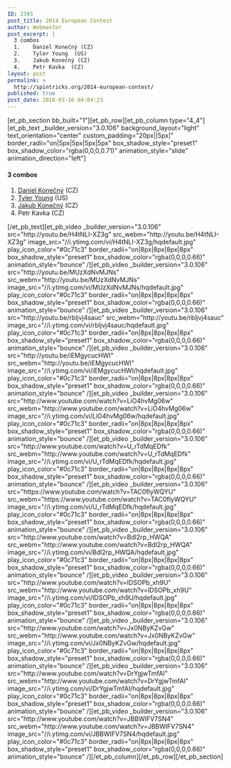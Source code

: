 ```yaml
---
ID: 2393
post_title: 2014 European Contest
author: Webmaster
post_excerpt: |
  3 combos
  1.	Daniel Konečný (CZ)
  2.	Tyler Young  (US)
  3.	Jakub Konečný (CZ)
  4.	Petr Kavka  (CZ)
layout: post
permalink: >
  http://spintricks.org/2014-european-contest/
published: true
post_date: 2018-03-16 04:04:23
---
```

[et_pb_section bb_built="1"][et_pb_row][et_pb_column type="4_4"][et_pb_text _builder_version="3.0.106" background_layout="light" text_orientation="center" custom_padding="20px||5px|" border_radii="on|5px|5px|5px|5px" box_shadow_style="preset1" box_shadow_color="rgba(0,0,0,0.71)" animation_style="slide" animation_direction="left"]
<h4>3 combos</h4>
<ol>
 	<li><a href="/category/spinners/daniel.k">Daniel Konečný</a> (CZ)</li>
 	<li><a href="/category/spinners/tyler-young">Tyler Young</a> (US)</li>
 	<li><a href="/category/spinners/jakub.k">Jakub Konečný</a> (CZ)</li>
 	<li>Petr Kavka (CZ)</li>
</ol>
[/et_pb_text][et_pb_video _builder_version="3.0.106" src="http://youtu.be/H4tNLI-XZ3g" src_webm="http://youtu.be/H4tNLI-XZ3g" image_src="//i.ytimg.com/vi/H4tNLI-XZ3g/hqdefault.jpg" play_icon_color="#0c71c3" border_radii="on|8px|8px|8px|8px" box_shadow_style="preset1" box_shadow_color="rgba(0,0,0,0.66)" animation_style="bounce" /][et_pb_video _builder_version="3.0.106" src="http://youtu.be/MUzXdNvMJNs" src_webm="http://youtu.be/MUzXdNvMJNs" image_src="//i.ytimg.com/vi/MUzXdNvMJNs/hqdefault.jpg" play_icon_color="#0c71c3" border_radii="on|8px|8px|8px|8px" box_shadow_style="preset1" box_shadow_color="rgba(0,0,0,0.66)" animation_style="bounce" /][et_pb_video _builder_version="3.0.106" src="http://youtu.be/rbljvj4sauc" src_webm="http://youtu.be/rbljvj4sauc" image_src="//i.ytimg.com/vi/rbljvj4sauc/hqdefault.jpg" play_icon_color="#0c71c3" border_radii="on|8px|8px|8px|8px" box_shadow_style="preset1" box_shadow_color="rgba(0,0,0,0.66)" animation_style="bounce" /][et_pb_video _builder_version="3.0.106" src="http://youtu.be/iEMgycucHWI" src_webm="http://youtu.be/iEMgycucHWI" image_src="//i.ytimg.com/vi/iEMgycucHWI/hqdefault.jpg" play_icon_color="#0c71c3" border_radii="on|8px|8px|8px|8px" box_shadow_style="preset1" box_shadow_color="rgba(0,0,0,0.66)" animation_style="bounce" /][et_pb_video _builder_version="3.0.106" src="http://www.youtube.com/watch?v=LiO4hvMg06w" src_webm="http://www.youtube.com/watch?v=LiO4hvMg06w" image_src="//i.ytimg.com/vi/LiO4hvMg06w/hqdefault.jpg" play_icon_color="#0c71c3" border_radii="on|8px|8px|8px|8px" box_shadow_style="preset1" box_shadow_color="rgba(0,0,0,0.66)" animation_style="bounce" /][et_pb_video _builder_version="3.0.106" src="http://www.youtube.com/watch?v=U_rTdMqEDfk" src_webm="http://www.youtube.com/watch?v=U_rTdMqEDfk" image_src="//i.ytimg.com/vi/U_rTdMqEDfk/hqdefault.jpg" play_icon_color="#0c71c3" border_radii="on|8px|8px|8px|8px" box_shadow_style="preset1" box_shadow_color="rgba(0,0,0,0.66)" animation_style="bounce" /][et_pb_video _builder_version="3.0.106" src="https://www.youtube.com/watch?v=TAC0fIyWQYU" src_webm="https://www.youtube.com/watch?v=TAC0fIyWQYU" image_src="//i.ytimg.com/vi/U_rTdMqEDfk/hqdefault.jpg" play_icon_color="#0c71c3" border_radii="on|8px|8px|8px|8px" box_shadow_style="preset1" box_shadow_color="rgba(0,0,0,0.66)" animation_style="bounce" /][et_pb_video _builder_version="3.0.106" src="http://www.youtube.com/watch?v=Bdl2rp_HWQA" src_webm="http://www.youtube.com/watch?v=Bdl2rp_HWQA" image_src="//i.ytimg.com/vi/Bdl2rp_HWQA/hqdefault.jpg" play_icon_color="#0c71c3" border_radii="on|8px|8px|8px|8px" box_shadow_style="preset1" box_shadow_color="rgba(0,0,0,0.66)" animation_style="bounce" /][et_pb_video _builder_version="3.0.106" src="http://www.youtube.com/watch?v=IDSOPb_xh9U" src_webm="http://www.youtube.com/watch?v=IDSOPb_xh9U" image_src="//i.ytimg.com/vi/IDSOPb_xh9U/hqdefault.jpg" play_icon_color="#0c71c3" border_radii="on|8px|8px|8px|8px" box_shadow_style="preset1" box_shadow_color="rgba(0,0,0,0.66)" animation_style="bounce" /][et_pb_video _builder_version="3.0.106" src="http://www.youtube.com/watch?v=Jx0NByKZvGw" src_webm="http://www.youtube.com/watch?v=Jx0NByKZvGw" image_src="//i.ytimg.com/vi/Jx0NByKZvGw/hqdefault.jpg" play_icon_color="#0c71c3" border_radii="on|8px|8px|8px|8px" box_shadow_style="preset1" box_shadow_color="rgba(0,0,0,0.66)" animation_style="bounce" /][et_pb_video _builder_version="3.0.106" src="http://www.youtube.com/watch?v=DrYgjwTmfAI" src_webm="http://www.youtube.com/watch?v=DrYgjwTmfAI" image_src="//i.ytimg.com/vi/DrYgjwTmfAI/hqdefault.jpg" play_icon_color="#0c71c3" border_radii="on|8px|8px|8px|8px" box_shadow_style="preset1" box_shadow_color="rgba(0,0,0,0.66)" animation_style="bounce" /][et_pb_video _builder_version="3.0.106" src="http://www.youtube.com/watch?v=JBBWIFV7SN4" src_webm="http://www.youtube.com/watch?v=JBBWIFV7SN4" image_src="//i.ytimg.com/vi/JBBWIFV7SN4/hqdefault.jpg" play_icon_color="#0c71c3" border_radii="on|8px|8px|8px|8px" box_shadow_style="preset1" box_shadow_color="rgba(0,0,0,0.66)" animation_style="bounce" /][/et_pb_column][/et_pb_row][/et_pb_section]